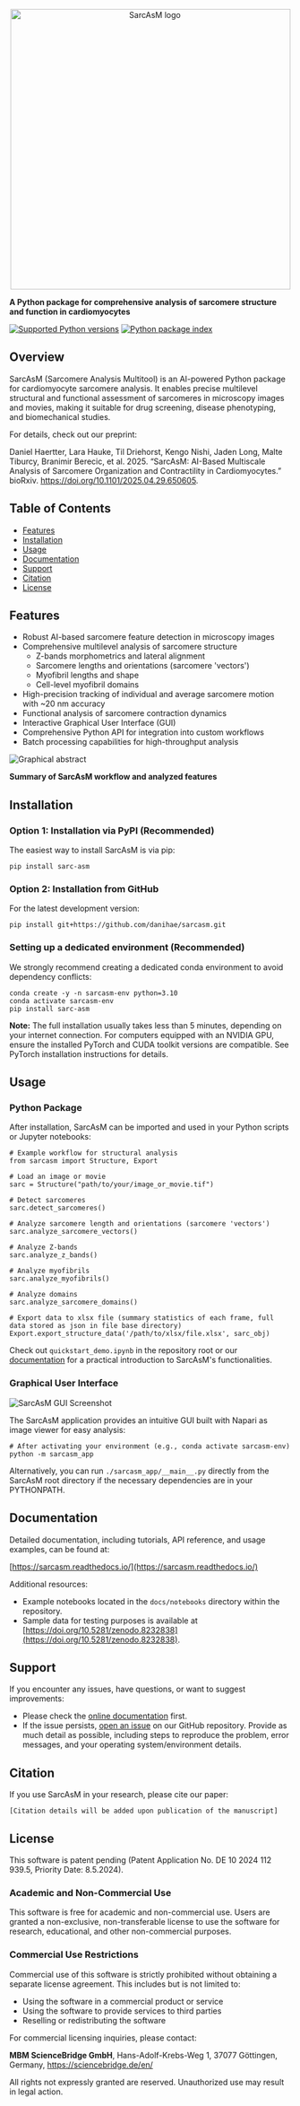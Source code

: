 <p align="center">
  <img alt="SarcAsM logo" src="https://raw.githubusercontent.com/danihae/sarcasm/main/docs/images/logo_gray.png" width="500">
</p>

**A Python package for comprehensive analysis of sarcomere structure and function in cardiomyocytes**

[![Supported Python versions](https://img.shields.io/pypi/pyversions/sarc-asm.svg)](https://python.org)
[![Python package index](https://img.shields.io/pypi/v/sarc-asm.svg)](https://pypi.org/project/sarc-asm)

## Overview

SarcAsM (Sarcomere Analysis Multitool) is an AI-powered Python package for cardiomyocyte sarcomere analysis. It enables precise multilevel structural and functional assessment of sarcomeres in microscopy images and movies, making it suitable for drug screening, disease phenotyping, and biomechanical studies.

For details, check out our preprint: 

Daniel Haertter, Lara Hauke, Til Driehorst, Kengo Nishi, Jaden Long, Malte Tiburcy, Branimir Berecic, et al. 2025. “SarcAsM: AI-Based Multiscale Analysis of Sarcomere Organization and Contractility in Cardiomyocytes.” bioRxiv. https://doi.org/10.1101/2025.04.29.650605.


## Table of Contents

- [Features](#features)
- [Installation](#installation)
- [Usage](#usage)
- [Documentation](#documentation)
- [Support](#support)
- [Citation](#citation)
- [License](#license)

## Features

- Robust AI-based sarcomere feature detection in microscopy images
- Comprehensive multilevel analysis of sarcomere structure
    - Z-bands morphometrics and lateral alignment
    - Sarcomere lengths and orientations (sarcomere 'vectors')
    - Myofibril lengths and shape
    - Cell-level myofibril domains 
- High-precision tracking of individual and average sarcomere motion with ~20 nm accuracy
- Functional analysis of sarcomere contraction dynamics
- Interactive Graphical User Interface (GUI)
- Comprehensive Python API for integration into custom workflows
- Batch processing capabilities for high-throughput analysis

![Graphical abstract](https://raw.githubusercontent.com/danihae/sarcasm/main/docs/images/graphical_abstract.png)

**Summary of SarcAsM workflow and analyzed features**

## Installation

### Option 1: Installation via PyPI (Recommended)

The easiest way to install SarcAsM is via pip:

```
pip install sarc-asm
```

### Option 2: Installation from GitHub

For the latest development version:

```
pip install git+https://github.com/danihae/sarcasm.git
```

### Setting up a dedicated environment (Recommended)

We strongly recommend creating a dedicated conda environment to avoid dependency conflicts:

```
conda create -y -n sarcasm-env python=3.10
conda activate sarcasm-env
pip install sarc-asm
```

**Note:** The full installation usually takes less than 5 minutes, depending on your internet connection. For computers equipped with an NVIDIA GPU, ensure the installed PyTorch and CUDA toolkit versions are compatible. See PyTorch installation instructions for details.

## Usage

### Python Package

After installation, SarcAsM can be imported and used in your Python scripts or Jupyter notebooks:

```
# Example workflow for structural analysis
from sarcasm import Structure, Export

# Load an image or movie
sarc = Structure("path/to/your/image_or_movie.tif")

# Detect sarcomeres
sarc.detect_sarcomeres()

# Analyze sarcomere length and orientations (sarcomere 'vectors')
sarc.analyze_sarcomere_vectors()

# Analyze Z-bands
sarc.analyze_z_bands()

# Analyze myofibrils
sarc.analyze_myofibrils()

# Analyze domains
sarc.analyze_sarcomere_domains()

# Export data to xlsx file (summary statistics of each frame, full data stored as json in file base directory)
Export.export_structure_data('/path/to/xlsx/file.xlsx', sarc_obj)
```

Check out `quickstart_demo.ipynb` in the repository root or our [documentation](https://sarcasm.readthedocs.io/)
 for a practical introduction to SarcAsM's functionalities.

### Graphical User Interface

![SarcAsM GUI Screenshot](https://raw.githubusercontent.com/danihae/sarcasm/main/docs/images/app_screenshot.png)

The SarcAsM application provides an intuitive GUI built with Napari as image viewer for easy analysis:

```
# After activating your environment (e.g., conda activate sarcasm-env)
python -m sarcasm_app
```

Alternatively, you can run `./sarcasm_app/__main__.py` directly from the SarcAsM root directory if the necessary dependencies are in your PYTHONPATH.

## Documentation

Detailed documentation, including tutorials, API reference, and usage examples, can be found at:

[https://sarcasm.readthedocs.io/](https://sarcasm.readthedocs.io/)

Additional resources:
- Example notebooks located in the `docs/notebooks` directory within the repository.
- Sample data for testing purposes is available at [https://doi.org/10.5281/zenodo.8232838](https://doi.org/10.5281/zenodo.8232838).

## Support

If you encounter any issues, have questions, or want to suggest improvements:
- Please check the [online documentation](https://sarcasm.readthedocs.io/) first.
- If the issue persists, [open an issue](https://github.com/danihae/SarcAsM/issues) on our GitHub repository. Provide as much detail as possible, including steps to reproduce the problem, error messages, and your operating system/environment details.

## Citation

If you use SarcAsM in your research, please cite our paper:

```
[Citation details will be added upon publication of the manuscript]
```

## License

This software is patent pending (Patent Application No. DE 10 2024 112 939.5, Priority Date: 8.5.2024).

### Academic and Non-Commercial Use
This software is free for academic and non-commercial use. Users are granted a non-exclusive, non-transferable license to use the software for research, educational, and other non-commercial purposes.

### Commercial Use Restrictions
Commercial use of this software is strictly prohibited without obtaining a separate license agreement. This includes but is not limited to:
- Using the software in a commercial product or service
- Using the software to provide services to third parties
- Reselling or redistributing the software

For commercial licensing inquiries, please contact:

**MBM ScienceBridge GmbH**,
Hans-Adolf-Krebs-Weg 1,
37077 Göttingen,
Germany,
https://sciencebridge.de/en/

All rights not expressly granted are reserved. Unauthorized use may result in legal action.
